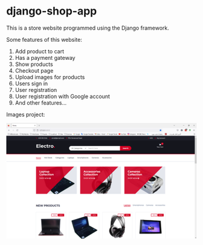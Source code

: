 # django-shop-app
This is a store website programmed using the Django framework.

Some features of this website:
1. Add product to cart
2. Has a payment gateway
3. Show products
4. Checkout page
5. Upload images for products
6. Users sign in
7. User registration
8. User registration with Google account
9. And other features...

Images project:

![Website image](https://github.com/hamedkalhor76/django-shop-app/blob/main/images/img1.png)
